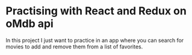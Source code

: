 # Practising with React and Redux on oMdb api

In this project I just want to practice in an app where you can search for movies to add and remove them from a list of favorites.

